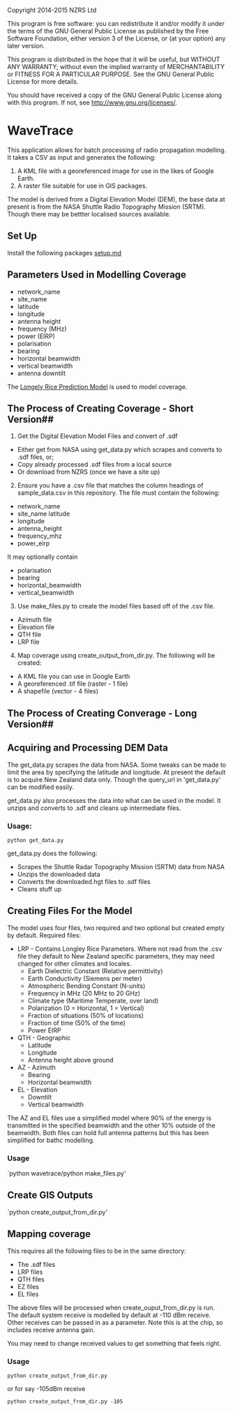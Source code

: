 Copyright 2014-2015 NZRS Ltd

This program is free software: you can redistribute it and/or modify it under the terms of the GNU General Public License as published by the Free Software Foundation, either version 3 of the License, or (at your option) any later version.

This program is distributed in the hope that it will be useful, but WITHOUT ANY WARRANTY; without even the implied warranty of MERCHANTABILITY or FITNESS FOR A PARTICULAR PURPOSE. See the GNU General Public License for more details.

You should have received a copy of the GNU General Public License along with this program. If not, see http://www.gnu.org/licenses/.

# WaveTrace #

This application allows for batch processing of radio propagation modelling.  It takes a CSV as input and generates the following:

1. A KML file with a georeferenced image for use in the likes of Google Earth.
2. A raster file suitable for use in GIS packages.

The model is derived from a Digital Elevation Model (DEM), the base data at present is from the NASA Shuttle Radio Topography Mission (SRTM).  Though there may be bettter localised sources available.

## Set Up ##

Install the following packages [setup.md](https://github.com/NZRegistryServices/wavetrace/blob/master/setup.md)

## Parameters Used in Modelling Coverage ##

* network_name	
* site_name	
* latitude	
* longitude	
* antenna height	
* frequency (MHz)	
* power (EIRP)	
* polarisation	
* bearing	
* horizontal beamwidth	
* vertical beamwidth	
* antenna downtilt

The [Longely Rice Prediction Model](http://en.wikipedia.org/wiki/Longley%E2%80%93Rice_model "Link to Wikipedia") is used to model coverage.

## The Process of Creating Coverage - Short Version##

1. Get the Digital Elevation Model Files and convert of .sdf 
  * Either get from NASA using get_data.py which scrapes and converts to .sdf files, or;
  * Copy already processed .sdf files from a local source
  * Or download from NZRS (once we have a site up)
2. Ensure you have a .csv file that matches the column headings of  sample_data.csv in this repository.  The file must contain the following:
  * network_name	
  * site_name	latitude	
  * longitude	
  * antenna_height	
  * frequency_mhz	
  * power_eirp
  
  It may optionally contain

  * polarisation	
  * bearing	
  * horizontal_beamwidth	
  * vertical_beamwidth
3. Use make_files.py to create the model files based off of the .csv file.
  * Azimuth file
  * Elevation file 
  * QTH file
  * LRP file
4. Map coverage using create_output_from_dir.py.  The following will be created:
  * A KML file you can use in Google Earth
  * A georeferenced .tif file (raster - 1 file)
  * A shapefile (vector - 4 files)

## The Process of Creating Converage - Long Version##

## Acquiring and Processing DEM Data ##

The get_data.py scrapes the data from NASA.  Some tweaks can be made to limit the area by specifying the latitude and longitude.  At present the default is to acquire New Zealand data only.  Though the query_url in 'get_data.py' can be modified easily.

get_data.py also processes the data into what can be used in the model.  It unzips and converts to .sdf and cleans up intermediate files.

### Usage: ###
  
  `python get_data.py`
  
get_data.py does the following:

* Scrapes the Shuttle Radar Topography Mission (SRTM) data from NASA
* Unzips the downloaded data
* Converts the downloaded.hgt files to .sdf files
* Cleans stuff up

  
## Creating Files For the Model ##
The model uses four files, two required and two optional but created empty by default.
Required files:
* LRP - Contains Longley Rice Parameters. Where not read from the .csv file they default to New Zealand specific parameters, they may need changed for other climates and locales.
  * Earth Dielectric Constant (Relative permittivity)
  * Earth Conductivity (Siemens per meter)
  * Atmospheric Bending Constant (N-units)
  * Frequency in MHz (20 MHz to 20 GHz)
  * Climate type (Maritime Temperate, over land)
  * Polarization (0 = Horizontal, 1 = Vertical)
  * Fraction of situations (50% of locations)
  * Fraction of time (50% of the time)
  * Power EIRP
* QTH - Geographic
  * Latitude
  * Longitude
  * Antenna height above ground
* AZ - Azimuth
  * Bearing
  * Horizontal beamwidth
* EL - Elevation
  * Downtilt
  * Vertical beamwidth

The AZ and EL files use a simplified model where 90% of the energy is transmitted in the specified beamwidth and the other 10% outside of the beamwidth.  Both files can hold full antenna patterns but this has been simplified for bathc modelling.

### Usage ###

  `python wavetrace/python make_files.py'
  
## Create GIS Outputs ##
`python create_output_from_dir.py'  

## Mapping coverage ##
This requires all the following files to be in the same directory:
 * The .sdf files
 * LRP files
 * QTH files
 * EZ files
 * EL files

The above files will be processed when create_ouput_from_dir.py is run.  The default system receive is modelled by default at -110 dBm receive.  Other receives can be passed in as a parameter.   Note this is at the chip, so includes receive antenna gain.

You may need to change received values to get something that feels right.

### Usage ###
`python create_output_from_dir.py`

or for say -105dBm receive

`python create_output_from_dir.py -105`




